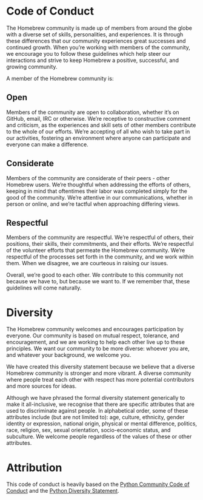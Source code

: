# Code of Conduct
The Homebrew community is made up of members from around the globe with a diverse set of skills, personalities, and experiences. It is through these differences that our community experiences great successes and continued growth. When you’re working with members of the community, we encourage you to follow these guidelines which help steer our interactions and strive to keep Homebrew a positive, successful, and growing community.

A member of the Homebrew community is:

## Open
Members of the community are open to collaboration, whether it’s on GitHub, email, IRC or otherwise. We’re receptive to constructive comment and criticism, as the experiences and skill sets of other members contribute to the whole of our efforts. We’re accepting of all who wish to take part in our activities, fostering an environment where anyone can participate and everyone can make a difference.

## Considerate
Members of the community are considerate of their peers - other Homebrew users. We’re thoughtful when addressing the efforts of others, keeping in mind that oftentimes their labor was completed simply for the good of the community. We’re attentive in our communications, whether in person or online, and we’re tactful when approaching differing views.

## Respectful
Members of the community are respectful. We’re respectful of others, their positions, their skills, their commitments, and their efforts. We’re respectful of the volunteer efforts that permeate the Homebrew community. We’re respectful of the processes set forth in the community, and we work within them. When we disagree, we are courteous in raising our issues.

Overall, we’re good to each other. We contribute to this community not because we have to, but because we want to. If we remember that, these guidelines will come naturally.

# Diversity
The Homebrew community welcomes and encourages participation by everyone. Our community is based on mutual respect, tolerance, and encouragement, and we are working to help each other live up to these principles. We want our community to be more diverse: whoever you are, and whatever your background, we welcome you.

We have created this diversity statement because we believe that a diverse Homebrew community is stronger and more vibrant. A diverse community where people treat each other with respect has more potential contributors and more sources for ideas.

Although we have phrased the formal diversity statement generically to make it all-inclusive, we recognise that there are specific attributes that are used to discriminate against people. In alphabetical order, some of these attributes include (but are not limited to): age, culture, ethnicity, gender identity or expression, national origin, physical or mental difference, politics, race, religion, sex, sexual orientation, socio-economic status, and subculture. We welcome people regardless of the values of these or other attributes.

# Attribution
This code of conduct is heavily based on the [Python Community Code of Conduct](https://www.python.org/psf/codeofconduct/) and the [Python Diversity Statement](https://www.python.org/community/diversity/).
